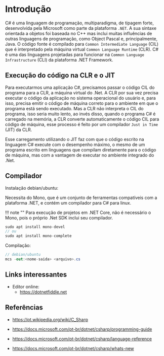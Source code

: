 # Introdução

C# é uma linguagem de programação, multiparadigma, de tipagem forte, desenvolvida pela Microsoft como parte da plataforma `.NET`. A sua sintaxe orientada a objetos foi baseada no C++ mas inclui muitas influências de outras linguagens de programação, como Object Pascal e, principalmente, Java. O código fonte é compilado para `Common Intermediate Language` (CIL) que é interpretado pela máquina virtual `Common Language Runtime` (CLR). C# é uma das linguagens projetadas para funcionar na `Common Language Infrastructure` (CLI) da plataforma .NET Framework.

## Execução do código na CLR e o JIT

Para executarmos uma aplicação C#, precisamos passar o código CIL do programa para a CLR, a máquina virtual do .Net. A CLR por sua vez precisa executar o código da aplicação no sistema operacional do usuário e, para isso, precisa emitir o código de máquina correto para o ambiente em que o programa está sendo executado. Mas a CLR não interpreta o CIL do programa, isso seria muito lento, ao invés disso, quando o programa C# é carregado na memória, a CLR converte automaticamente o código CIL para código de máquina, esse processo é feito por um compilador `Just in Time` (JIT) da CLR.

Esse carregamento utilizando o JIT faz com que o código escrito na linguagem C# execute com o desempenho máximo, o mesmo de um programa escrito em linguagens que compilam diretamente para o código de máquina, mas com a vantagem de executar no ambiente integrado do .Net.

## Compilador

Instalação debian/ubuntu:

Necessita do Mono, que é um conjunto de ferramentas compatíveis com a plataforma .NET, e contém um compilador para C# para linux.

!!! note ""
    Para execução de projetos em .NET Core, não é necessário o Mono, pois o próprio .Net SDK inclui seu compilador.

```c#
sudo apt install mono-devel 
// ou
sudo apt install mono-complete
```

Compilação:

```c#
// debian/ubuntu
mcs -out:<nome-saida> <arquivo>.cs
```

## Links interessantes

- Editor online:
  - <https://dotnetfiddle.net>

## Referências

- <https://pt.wikipedia.org/wiki/C_Sharp>

- <https://docs.microsoft.com/pt-br/dotnet/csharp/programming-guide>

- <https://docs.microsoft.com/pt-br/dotnet/csharp/language-reference>

- <https://docs.microsoft.com/pt-br/dotnet/csharp/whats-new>
